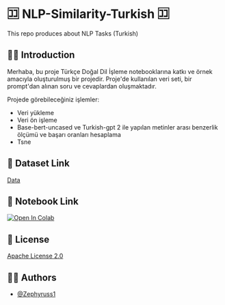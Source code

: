 
# 🈁 NLP-Similarity-Turkish 🈁

This repo produces about NLP Tasks (Turkish)

## 👋🏻 Introduction
Merhaba, bu proje Türkçe Doğal Dil İşleme notebooklarına katkı ve örnek amacıyla oluşturulmuş bir projedir. Proje'de kullanılan veri seti, bir prompt'dan alınan soru ve cevaplardan oluşmaktadır.

Projede görebileceğiniz işlemler:
- Veri yükleme
- Veri ön işleme
- Base-bert-uncased ve Turkish-gpt 2 ile yapılan metinler arası benzerlik ölçümü ve başarı oranları hesaplama
- Tsne

## 📜 Dataset Link
[Data](https://huggingface.co/datasets/merve/turkish_instructions)

## 💬 Notebook Link

[![Open In Colab](https://colab.research.google.com/assets/colab-badge.svg)](https://colab.research.google.com/github/Zephyruss1/NLP-Similarity-Turkish/blob/main/NLP_Similarity.ipynb)
## 📄 License

[Apache License 2.0](https://github.com/Zephyruss1/NLP-Similarity-Turkish/blob/main/LICENSE)

## 🧙🏼 Authors

- [@Zephyruss1](https://https://github.com/Zephyruss1)


